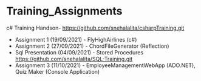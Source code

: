 # Training_Assignments

c# Training Handson- https://github.com/snehalalita/csharpTraining.git

* Assignment 1 (19/09/2021) - FlyHighAirlines (c#)
* Assignment 2 (27/09/2021) - ChordFileGenerator (Reflection)
* Sql Presentation (04/09/2021) - Stored Procedures https://github.com/snehalalita/SQL-Training.git
* Assignment 3 (11/10/2021) - EmployeeManagementWebApp (ADO.NET), Quiz Maker (Console Application)
